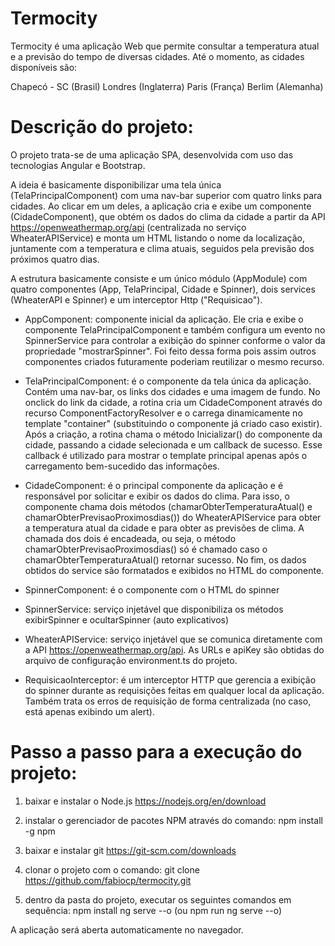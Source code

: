 # Termocity

Termocity é uma aplicação Web que permite consultar a temperatura atual e a previsão do tempo de diversas cidades. Até o momento, as cidades disponíveis são:

Chapecó - SC (Brasil)
Londres (Inglaterra)
Paris (França)
Berlim (Alemanha)


# Descrição do projeto:

O projeto trata-se de uma aplicação SPA, desenvolvida com uso das tecnologias Angular e Bootstrap.

A ideia é basicamente disponibilizar uma tela única (TelaPrincipalComponent) com uma nav-bar superior com quatro links para cidades. Ao clicar em um deles, a aplicação cria e exibe um componente (CidadeComponent), que obtém os dados do clima da cidade a partir da API https://openweathermap.org/api (centralizada no serviço WheaterAPIService) e monta um HTML listando o nome da localização, juntamente com a temperatura e clima atuais, seguidos pela previsão dos próximos quatro dias.

A estrutura basicamente consiste e um único módulo (AppModule) com quatro componentes (App, TelaPrincipal, Cidade e Spinner), dois services (WheaterAPI e Spinner) e um interceptor Http ("Requisicao").

- AppComponent: componente inicial da aplicação. Ele cria e exibe o componente TelaPrincipalComponent e também configura um evento no SpinnerService para controlar a exibição do spinner conforme o valor da propriedade "mostrarSpinner". Foi feito dessa forma pois assim outros componentes criados futuramente poderiam reutilizar o mesmo recurso.

- TelaPrincipalComponent: é o componente da tela única da aplicação. Contém uma nav-bar, os links dos cidades e uma imagem de fundo. No onclick do link da cidade, a rotina cria um CidadeComponent através do recurso ComponentFactoryResolver e o carrega dinamicamente no template "container" (substituindo o componente já criado caso existir). Após a criação, a rotina chama o método Inicializar() do componente da cidade, passando a cidade selecionada e um callback de sucesso. Esse callback é utilizado para mostrar o template principal apenas após o carregamento bem-sucedido das informações.

- CidadeComponent: é o principal componente da aplicação e é responsável por solicitar e exibir os dados do clima. Para isso, o componente chama dois métodos (chamarObterTemperaturaAtual() e chamarObterPrevisaoProximosdias()) do WheaterAPIService para obter a temperatura atual da cidade e para obter as previsões de clima. A chamada dos dois é encadeada, ou seja, o método chamarObterPrevisaoProximosdias() só é chamado caso o chamarObterTemperaturaAtual() retornar sucesso. No fim, os dados obtidos do service são formatados e exibidos no HTML do componente.

- SpinnerComponent: é o componente com o HTML do spinner

- SpinnerService: serviço injetável que disponibiliza os métodos exibirSpinner e ocultarSpinner (auto explicativos)

- WheaterAPIService: serviço injetável que se comunica diretamente com a API https://openweathermap.org/api. As URLs e apiKey são obtidas do arquivo de configuração environment.ts do projeto.

- RequisicaoInterceptor: é um interceptor HTTP que gerencia a exibição do spinner durante as requisições feitas em qualquer local da aplicação. Também trata os erros de requisição de forma centralizada (no caso, está apenas exibindo um alert).

# Passo a passo para a execução do projeto:

1) baixar e instalar o Node.js 
	https://nodejs.org/en/download

2) instalar o gerenciador de pacotes NPM através do comando: 
	npm install -g npm

3) baixar e instalar git 
	https://git-scm.com/downloads

4) clonar o projeto com o comando: 
	git clone https://github.com/fabiocp/termocity.git

5) dentro da pasta do projeto, executar os seguintes comandos em sequência: 
	npm install 
	ng serve --o  (ou npm run ng serve --o)
	
A aplicação será aberta automaticamente no navegador.
